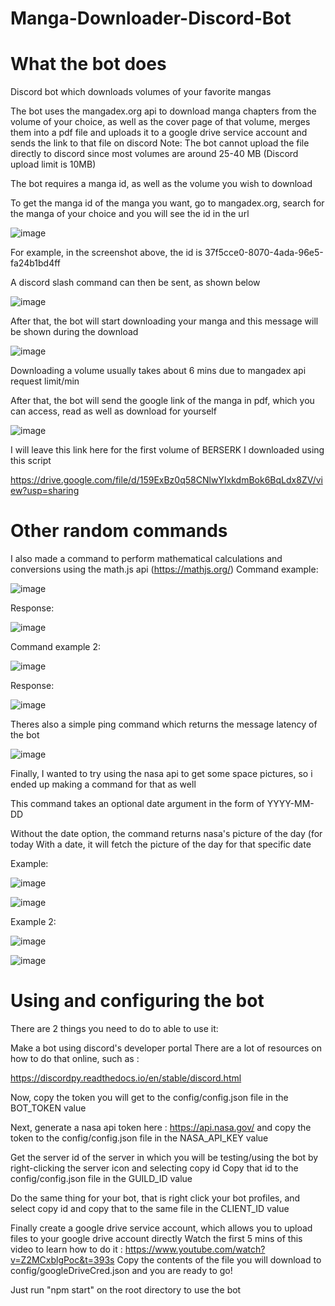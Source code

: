 # Manga-Downloader-Discord-Bot

# What the bot does

Discord bot which downloads volumes of your favorite mangas

The bot uses the mangadex.org api to download manga chapters from the volume of your choice, as well as the cover page of that volume, merges them into a pdf file and uploads it to a google drive service account and sends the link to that file on discord
Note: The bot cannot upload the file directly to discord since most volumes are around 25-40 MB (Discord upload limit is 10MB)

The bot requires a manga id, as well as the volume you wish to download

To get the manga id of the manga you want, go to mangadex.org, search for the manga of your choice and you will see the id in the url

![image](https://user-images.githubusercontent.com/59373798/175753814-2e670772-1f9d-4e8b-a5a8-ed8447f12960.png)

For example, in the screenshot above, the id is 37f5cce0-8070-4ada-96e5-fa24b1bd4ff

A discord slash command can then be sent, as shown below

![image](https://user-images.githubusercontent.com/59373798/175753878-a732d582-f031-4aaa-a7c1-dc87065d9fd9.png)

After that, the bot will start downloading your manga and this message will be shown during the download

![image](https://user-images.githubusercontent.com/59373798/175753911-3963abdc-fe9f-4de9-8d3a-90c5219f954d.png)

Downloading a volume usually takes about 6 mins due to mangadex api request limit/min

After that, the bot will send the google link of the manga in pdf, which you can access, read as well as download for yourself

![image](https://user-images.githubusercontent.com/59373798/175753961-7087d4d5-46c5-4598-84dc-ea29951da600.png)

I will leave this link here for the first volume of BERSERK I downloaded using this script

https://drive.google.com/file/d/159ExBz0q58CNlwYIxkdmBok6BqLdx8ZV/view?usp=sharing


# Other random commands

I also made a command to perform mathematical calculations and conversions using the math.js api 
(https://mathjs.org/)
Command example:

![image](https://user-images.githubusercontent.com/59373798/175753992-475d1fc4-c5dc-409e-9abf-546ad85ec2c6.png)

Response:

![image](https://user-images.githubusercontent.com/59373798/175754001-d4329108-7317-436b-8a08-c3307b9eb47d.png)

Command example 2:

![image](https://user-images.githubusercontent.com/59373798/175754012-02ca09d2-d4ec-4127-b277-22ade8dca531.png)

Response:

![image](https://user-images.githubusercontent.com/59373798/175754017-ef0398b5-6382-47e9-96e2-73d6c63db781.png)


Theres also a simple ping command which returns the message latency of the bot

![image](https://user-images.githubusercontent.com/59373798/175754040-d333a3e0-9ac7-42f9-b5f8-1bb8e25f667f.png)

Finally, I wanted to try using the nasa api to get some space pictures, so i ended up making a command for that as well

This command takes an optional date argument in the form of YYYY-MM-DD

Without the date option, the command returns nasa's picture of the day (for today
With a date, it will fetch the picture of the day for that specific date

Example:

![image](https://user-images.githubusercontent.com/59373798/175754093-f28a1e0d-f794-418c-8b79-78d5dbfbabbe.png)

![image](https://user-images.githubusercontent.com/59373798/175754130-0e267322-e416-4bb1-97f0-041253cef06d.png)

Example 2:

![image](https://user-images.githubusercontent.com/59373798/175754114-fb441e06-9752-47b8-b069-8b5ccae65f06.png)

![image](https://user-images.githubusercontent.com/59373798/175754121-492dd37a-bf32-46d8-94f5-ca07542bc0ed.png)

# Using and configuring the bot

There are 2 things you need to do to able to use it:

Make a bot using discord's developer portal
There are a lot of resources on how to do that online, such as :

https://discordpy.readthedocs.io/en/stable/discord.html

Now, copy the token you will get to the config/config.json file in the BOT_TOKEN value

Next, generate a nasa api token here : https://api.nasa.gov/
and copy the token to the config/config.json file in the NASA_API_KEY value

Get the server id of the server in which you will be testing/using the bot by right-clicking the server icon and selecting copy id
Copy that id to the config/config.json file in the GUILD_ID value

Do the same thing for your bot, that is right click your bot profiles, and select copy id and copy that to the same file in the CLIENT_ID value

Finally create a google drive service account, which allows you to upload files to your google drive account directly
Watch the first 5 mins of this video to learn how to do it : https://www.youtube.com/watch?v=Z2MCxblgPoc&t=393s
Copy the contents of the file you will download to config/googleDriveCred.json and you are ready to go!

Just run "npm start" on the root directory to use the bot



